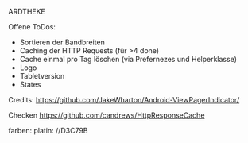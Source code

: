 ARDTHEKE


Offene ToDos:

* Sortieren der Bandbreiten
* Caching der HTTP Requests (für >4 done)
* Cache einmal pro Tag löschen (via Prefernezes und Helperklasse)
* Logo
* Tabletversion
* States

Credits:
https://github.com/JakeWharton/Android-ViewPagerIndicator/

Checken
https://github.com/candrews/HttpResponseCache

farben:
platin: //D3C79B